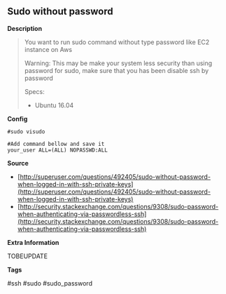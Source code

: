 ## Sudo without password

**Description**

> You want to run sudo command without type password like EC2 instance on Aws
>
> Warning: This may be make your system less security than using password for sudo, make sure that you has been disable ssh by password
>
> Specs:
>
> * Ubuntu 16.04

**Config**

```
#sudo visudo

#Add command bellow and save it
your_user ALL=(ALL) NOPASSWD:ALL
```

**Source**

* [http://superuser.com/questions/492405/sudo-without-password-when-logged-in-with-ssh-private-keys](http://superuser.com/questions/492405/sudo-without-password-when-logged-in-with-ssh-private-keys)
* [http://security.stackexchange.com/questions/9308/sudo-password-when-authenticating-via-passwordless-ssh](http://security.stackexchange.com/questions/9308/sudo-password-when-authenticating-via-passwordless-ssh)

**Extra Information**

TOBEUPDATE

**Tags**

\#ssh \#sudo \#sudo\_password

